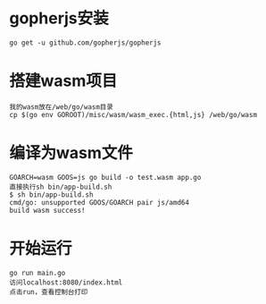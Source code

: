 # gopherjs安装
    go get -u github.com/gopherjs/gopherjs
# 搭建wasm项目
    我的wasm放在/web/go/wasm目录
    cp $(go env GOROOT)/misc/wasm/wasm_exec.{html,js} /web/go/wasm
# 编译为wasm文件
    GOARCH=wasm GOOS=js go build -o test.wasm app.go
    直接执行sh bin/app-build.sh
    $ sh bin/app-build.sh 
    cmd/go: unsupported GOOS/GOARCH pair js/amd64
    build wasm success!

# 开始运行
    go run main.go
    访问localhost:8080/index.html
    点击run，查看控制台打印



